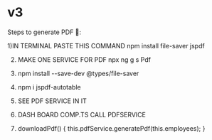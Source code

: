 # v3

Steps to generate PDF 🙂:

1)IN TERMINAL PASTE THIS COMMAND 
npm install file-saver jspdf

2)  MAKE ONE SERVICE FOR PDF
npx ng g s Pdf 

3) npm install --save-dev @types/file-saver
4) npm i jspdf-autotable
5) SEE PDF SERVICE IN IT
6) DASH BOARD COMP.TS CALL PDFSERVICE
7)  downloadPdf() {
    this.pdfService.generatePdf(this.employees);
  }
